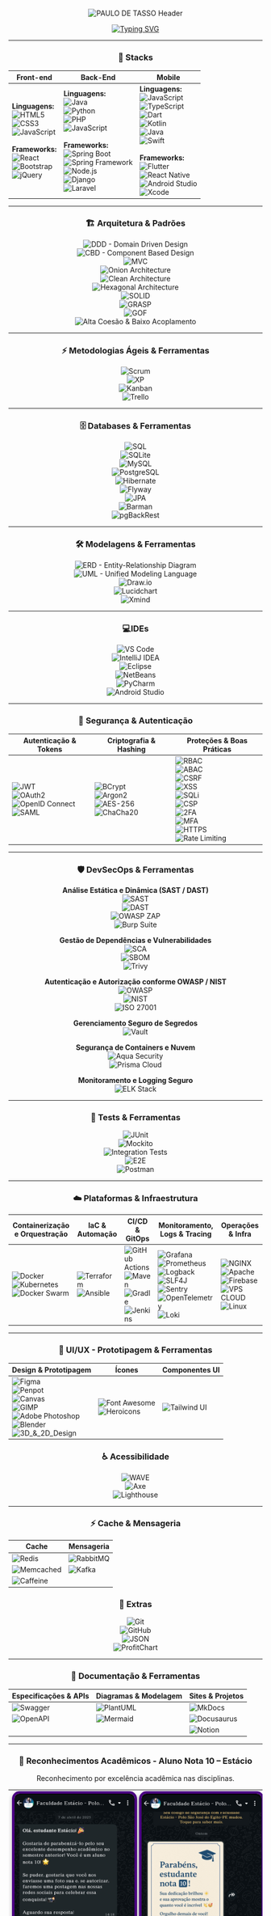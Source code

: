 <div align="center">
  
<img src="data:image/svg+xml;utf8,<svg xmlns='http://www.w3.org/2000/svg' width='1' height='160'></svg>" alt="" />

  <img
    width="100%"
    src="https://capsule-render.vercel.app/api?type=waving&color=0:0A192F,100:00B4D8&height=180&section=header&text=PAULO+DE+TASSO&fontSize=30&fontColor=ffffff&animation=twinkling&fontAlignY=35"
    alt="PAULO DE TASSO Header"
  />

[![Typing SVG](https://readme-typing-svg.demolab.com/?color=ffffff&size=35&center=true&vCenter=true&width=1000&lines=Ol%C3%A1%2C+Eu+Sou+Paulo+de+Tasso;Engenheiro+de+Software+em+forma%C3%A7%C3%A3o+-+6/8;+DevSecOps+FullStack;Seja+Bem-vindo%21%F0%9F%8E%89)](https://github.com/PauloDeTasso)

---

### 🚀 **Stacks**

| Front-end | Back-End | Mobile |
| - | - | - |
| **Linguagens:** <br> ![HTML5](https://img.shields.io/badge/HTML5-E34F26?style=for-the-badge&logo=html5&logoColor=white) <br> ![CSS3](https://img.shields.io/badge/CSS3-1572B6?style=for-the-badge&logo=css3&logoColor=white) <br> ![JavaScript](https://img.shields.io/badge/JavaScript-F7DF1E?style=for-the-badge&logo=javascript&logoColor=black) <br><br> **Frameworks:** <br> ![React](https://img.shields.io/badge/React-20232A?style=for-the-badge&logo=react&logoColor=61DAFB) <br> ![Bootstrap](https://img.shields.io/badge/Bootstrap-7952B3?style=for-the-badge&logo=bootstrap&logoColor=white) <br> ![jQuery](https://img.shields.io/badge/jQuery-0769AD?style=for-the-badge&logo=jquery&logoColor=white) | **Linguagens:** <br> ![Java](https://img.shields.io/badge/Java-ED8B00?style=for-the-badge&logo=java&logoColor=white) <br> ![Python](https://img.shields.io/badge/Python-3776AB?style=for-the-badge&logo=python&logoColor=white) <br> ![PHP](https://img.shields.io/badge/PHP-777BB4?style=for-the-badge&logo=php&logoColor=white) <br> ![JavaScript](https://img.shields.io/badge/JavaScript-F7DF1E?style=for-the-badge&logo=javascript&logoColor=black) <br><br> **Frameworks:** <br> ![Spring Boot](https://img.shields.io/badge/Spring_Boot-6DB33F?style=for-the-badge&logo=springboot&logoColor=white) <br> ![Spring Framework](https://img.shields.io/badge/Spring-6DB33F?style=for-the-badge&logo=spring&logoColor=white) <br> ![Node.js](https://img.shields.io/badge/Node.js-339933?style=for-the-badge&logo=nodedotjs&logoColor=white) <br> ![Django](https://img.shields.io/badge/Django-092E20?style=for-the-badge&logo=django&logoColor=white) <br> ![Laravel](https://img.shields.io/badge/Laravel-F9322C?style=for-the-badge&logo=laravel&logoColor=white) | **Linguagens:** <br> ![JavaScript](https://img.shields.io/badge/JavaScript-F7DF1E?style=for-the-badge&logo=javascript&logoColor=black) <br> ![TypeScript](https://img.shields.io/badge/TypeScript-3178C6?style=for-the-badge&logo=typescript&logoColor=white) <br> ![Dart](https://img.shields.io/badge/Dart-0175C2?style=for-the-badge&logo=dart&logoColor=white) <br> ![Kotlin](https://img.shields.io/badge/Kotlin-0095D5?style=for-the-badge&logo=kotlin&logoColor=white) <br> ![Java](https://img.shields.io/badge/Java-ED8B00?style=for-the-badge&logo=java&logoColor=white) <br> ![Swift](https://img.shields.io/badge/Swift-FA7343?style=for-the-badge&logo=swift&logoColor=white) <br><br> **Frameworks:** <br> ![Flutter](https://img.shields.io/badge/Flutter-02569B?style=for-the-badge&logo=flutter&logoColor=white) <br> ![React Native](https://img.shields.io/badge/React_Native-20232A?style=for-the-badge&logo=react&logoColor=61DAFB) <br> ![Android Studio](https://img.shields.io/badge/Android_Studio-3DDC84?style=for-the-badge&logo=android&logoColor=white) <br> ![Xcode](https://img.shields.io/badge/Xcode-147EFB?style=for-the-badge&logo=xcode&logoColor=white) |

---

### 🏗️ **Arquitetura & Padrões**

![DDD - Domain Driven Design](https://img.shields.io/badge/DDD-Domain%20Driven%20Design-6f42c1?style=for-the-badge)  
![CBD - Component Based Design](https://img.shields.io/badge/CBD-Component%20Based%20Design-0078d4?style=for-the-badge)  
![MVC](https://img.shields.io/badge/MVC-Model%2C%20View%2C%20Controller-4B0082?style=for-the-badge)  
![Onion Architecture](https://img.shields.io/badge/Onion-Architecture-ff69b4?style=for-the-badge)  
![Clean Architecture](https://img.shields.io/badge/Clean-Architecture-2ca02c?style=for-the-badge)  
![Hexagonal Architecture](https://img.shields.io/badge/Hexagonal-Architecture-f4b400?style=for-the-badge)  
![SOLID](https://img.shields.io/badge/SOLID-Principles-1f77b4?style=for-the-badge)  
![GRASP](https://img.shields.io/badge/GRASP-Principles-9467bd?style=for-the-badge)  
![GOF](https://img.shields.io/badge/GOF-Design%20Patterns-ff7f0e?style=for-the-badge)  
![Alta Coesão & Baixo Acoplamento](https://img.shields.io/badge/High%20Cohesion-Low%20Coupling-17becf?style=for-the-badge)

---

### ⚡ **Metodologias Ágeis & Ferramentas**

![Scrum](https://img.shields.io/badge/Scrum-Agile-6f42c1?style=for-the-badge)  
![XP](https://img.shields.io/badge/Extreme%20Programming-Agile-9467bd?style=for-the-badge)  
![Kanban](https://img.shields.io/badge/Kanban-Agile-0078d4?style=for-the-badge)  
![Trello](https://img.shields.io/badge/Trello-Agile-0052CC?style=for-the-badge&logo=trello&logoColor=white)

---

### 🗄️ **Databases & Ferramentas**

![SQL](https://img.shields.io/badge/SQL-003B57?style=for-the-badge)  
![SQLite](https://img.shields.io/badge/SQLite-003B57?style=for-the-badge&logo=sqlite&logoColor=white)  
![MySQL](https://img.shields.io/badge/MySQL-4479A1?style=for-the-badge&logo=mysql&logoColor=white)  
![PostgreSQL](https://img.shields.io/badge/PostgreSQL-316192?style=for-the-badge&logo=postgres&logoColor=white)  
![Hibernate](https://img.shields.io/badge/Hibernate-59666C?style=for-the-badge&logo=hibernate&logoColor=white)  
![Flyway](https://img.shields.io/badge/Flyway-CC0200?style=for-the-badge&logo=flyway&logoColor=white)  
![JPA](https://img.shields.io/badge/JPA-6B8E23?style=for-the-badge)  
![Barman](https://img.shields.io/badge/Barman-Backup-007ACC?style=for-the-badge)  
![pgBackRest](https://img.shields.io/badge/pgBackRest-Backup-FF6F00?style=for-the-badge)  

---

<div align="center">

### 🛠️ **Modelagens & Ferramentas**
![ERD - Entity-Relationship Diagram](https://img.shields.io/badge/ERD-Entity%20Relationship%20Diagram-FF8C00?style=for-the-badge)  
![UML - Unified Modeling Language](https://img.shields.io/badge/UML-Unified%20Modeling%20Language-00CED1?style=for-the-badge)  
![Draw.io](https://img.shields.io/badge/Draw.io-F08705?style=for-the-badge&logo=diagramsdotnet&logoColor=white)  
![Lucidchart](https://img.shields.io/badge/Lucidchart-2D2D2D?style=for-the-badge&logo=lucidchart&logoColor=F96D00)  
![Xmind](https://img.shields.io/badge/Xmind-FF4B4B?style=for-the-badge&logo=xmind&logoColor=white)  

</div>

---

<div align="center">

### 💻**IDEs**

![VS Code](https://img.shields.io/badge/VS%20Code-007ACC?style=for-the-badge&logo=visualstudiocode&logoColor=white)  
![IntelliJ IDEA](https://img.shields.io/badge/IntelliJ_IDEA-000000?style=for-the-badge&logo=intellijidea&logoColor=white)  
![Eclipse](https://img.shields.io/badge/Eclipse-2C2255?style=for-the-badge&logo=eclipseide&logoColor=white)  
![NetBeans](https://img.shields.io/badge/NetBeans-2D3E50?style=for-the-badge&logo=apache-netbeans&logoColor=white)  
![PyCharm](https://img.shields.io/badge/PyCharm-000000?style=for-the-badge&logo=pycharm&logoColor=white)  
![Android Studio](https://img.shields.io/badge/Android_Studio-3DDC84?style=for-the-badge&logo=androidstudio&logoColor=white)  

</div>

---

### 🔐 **Segurança & Autenticação**

| Autenticação & Tokens | Criptografia & Hashing | Proteções & Boas Práticas |
|----------------------|----------------------|---------------------------|
| ![JWT](https://img.shields.io/badge/JWT-000000?style=for-the-badge&logo=JSONWebTokens&logoColor=white) <br> ![OAuth2](https://img.shields.io/badge/OAuth2-4285F4?style=for-the-badge&logo=oauth&logoColor=white) <br> ![OpenID Connect](https://img.shields.io/badge/OpenID_Connect-007ACC?style=for-the-badge&logo=openid&logoColor=white) <br> ![SAML](https://img.shields.io/badge/SAML-FF6600?style=for-the-badge&logo=saml&logoColor=white) | ![BCrypt](https://img.shields.io/badge/BCrypt-FF6F00?style=for-the-badge) <br> ![Argon2](https://img.shields.io/badge/Argon2-339933?style=for-the-badge) <br> ![AES-256](https://img.shields.io/badge/AES-256-0078D7?style=for-the-badge) <br> ![ChaCha20](https://img.shields.io/badge/ChaCha20-9933FF?style=for-the-badge) | ![RBAC](https://img.shields.io/badge/RBAC-5A5A5A?style=for-the-badge) <br> ![ABAC](https://img.shields.io/badge/ABAC-6B7280?style=for-the-badge) <br> ![CSRF](https://img.shields.io/badge/CSRF-Protected-F59E0B?style=for-the-badge) <br> ![XSS](https://img.shields.io/badge/XSS-Filtered-DC2626?style=for-the-badge) <br> ![SQLi](https://img.shields.io/badge/SQLi-Prevented-8B0000?style=for-the-badge) <br> ![CSP](https://img.shields.io/badge/Content_Security_Policy-1E40AF?style=for-the-badge) <br> ![2FA](https://img.shields.io/badge/2FA-047857?style=for-the-badge) <br> ![MFA](https://img.shields.io/badge/MFA-065F46?style=for-the-badge) <br> ![HTTPS](https://img.shields.io/badge/HTTPS-0EA5E9?style=for-the-badge) <br> ![Rate Limiting](https://img.shields.io/badge/Rate_Limiting-F59E0B?style=for-the-badge) |

---

<div align="center">

### 🛡️ **DevSecOps & Ferramentas**

**Análise Estática e Dinâmica (SAST / DAST)**  
![SAST](https://img.shields.io/badge/SAST-SAST-DC2626?style=for-the-badge)  
![DAST](https://img.shields.io/badge/DAST-DAST-F59E0B?style=for-the-badge)  
![OWASP ZAP](https://img.shields.io/badge/OWASP%20ZAP-Security-FF5722?style=for-the-badge&logo=owasp&logoColor=white)  
![Burp Suite](https://img.shields.io/badge/Burp_Suite-PenTest-FBBF24?style=for-the-badge)  

**Gestão de Dependências e Vulnerabilidades**  
![SCA](https://img.shields.io/badge/SCA-Dependency%20Scan-0EA5A4?style=for-the-badge)  
![SBOM](https://img.shields.io/badge/SBOM-Software%20Bill%20of%20Materials-7C3AED?style=for-the-badge)  
![Trivy](https://img.shields.io/badge/Trivy-Scanner-1F2937?style=for-the-badge)  

**Autenticação e Autorização conforme OWASP / NIST**  
![OWASP](https://img.shields.io/badge/OWASP-Top10-FF5722?style=for-the-badge&logo=owasp&logoColor=white)  
![NIST](https://img.shields.io/badge/NIST-Cybersecurity-0078D7?style=for-the-badge&logo=nist&logoColor=white)  
![ISO 27001](https://img.shields.io/badge/ISO%2027001-Compliance-00B14F?style=for-the-badge)  

**Gerenciamento Seguro de Segredos**  
![Vault](https://img.shields.io/badge/HashiCorp_Vault-Secrets-6C63FF?style=for-the-badge)  

**Segurança de Containers e Nuvem**  
![Aqua Security](https://img.shields.io/badge/Aqua_Security-Containers-0EA5E9?style=for-the-badge)  
![Prisma Cloud](https://img.shields.io/badge/Prisma_Cloud-CSPM-10B981?style=for-the-badge)  

**Monitoramento e Logging Seguro**  
![ELK Stack](https://img.shields.io/badge/ELK_Stack-Monitoring-F59E0B?style=for-the-badge)  

</div>

---

<div align="center">

### 🧪 **Tests & Ferramentas**

![JUnit](https://img.shields.io/badge/JUnit-25A162?style=for-the-badge)  
![Mockito](https://img.shields.io/badge/Mockito-6B7280?style=for-the-badge)  
![Integration Tests](https://img.shields.io/badge/Integration%20Tests-0EA5A4?style=for-the-badge)  
![E2E](https://img.shields.io/badge/E2E-Playwright%20%7C%20Cypress-DB2777?style=for-the-badge)  
![Postman](https://img.shields.io/badge/Postman-FF6C37?style=for-the-badge&logo=postman&logoColor=white)

</div>

---

### ☁️ **Plataformas & Infraestrutura**

| Containerização e Orquestração | IaC & Automação | CI/CD & GitOps | Monitoramento, Logs & Tracing | Operações & Infra |
|-------------------------------|----------------|----------------|-------------------------------|-----------------|
| ![Docker](https://img.shields.io/badge/Docker-2496ED?style=for-the-badge&logo=docker&logoColor=white)<br>![Kubernetes](https://img.shields.io/badge/Kubernetes-326ce5?style=for-the-badge&logo=kubernetes&logoColor=white)<br>![Docker Swarm](https://img.shields.io/badge/Docker_Swarm-2CA5E0?style=for-the-badge&logo=docker&logoColor=white) | ![Terraform](https://img.shields.io/badge/Terraform-7B42BC?style=for-the-badge&logo=terraform&logoColor=white)<br>![Ansible](https://img.shields.io/badge/Ansible-000000?style=for-the-badge&logo=ansible&logoColor=white) | ![GitHub Actions](https://img.shields.io/badge/GitHub_Actions-2088FF?style=for-the-badge&logo=githubactions&logoColor=white)<br>![Maven](https://img.shields.io/badge/Maven-C71A36?style=for-the-badge&logo=apachemaven&logoColor=white)<br>![Gradle](https://img.shields.io/badge/Gradle-02303A?style=for-the-badge&logo=gradle&logoColor=white)<br>![Jenkins](https://img.shields.io/badge/Jenkins-D24939?style=for-the-badge&logo=jenkins&logoColor=white) | ![Grafana](https://img.shields.io/badge/Grafana-F46800?style=for-the-badge&logo=grafana&logoColor=white)<br>![Prometheus](https://img.shields.io/badge/Prometheus-E6522C?style=for-the-badge&logo=prometheus&logoColor=white)<br>![Logback](https://img.shields.io/badge/Logback-DC382D?style=for-the-badge&logoColor=white)<br>![SLF4J](https://img.shields.io/badge/SLF4J-5A5A5A?style=for-the-badge&logoColor=white)<br>![Sentry](https://img.shields.io/badge/Sentry-362D59?style=for-the-badge&logo=sentry&logoColor=white)<br>![OpenTelemetry](https://img.shields.io/badge/OpenTelemetry-4f62ad?style=for-the-badge&logo=opentelemetry&logoColor=white)<br>![Loki](https://img.shields.io/badge/Loki-000000?style=for-the-badge&logo=grafana&logoColor=white) | ![NGINX](https://img.shields.io/badge/NGINX-009639?style=for-the-badge&logo=nginx&logoColor=white)<br>![Apache](https://img.shields.io/badge/Apache-6BA335?style=for-the-badge&logo=apache&logoColor=white)<br>![Firebase](https://img.shields.io/badge/Firebase-FFCA28?style=for-the-badge&logo=firebase&logoColor=black)<br>![VPS CLOUD](https://img.shields.io/badge/VPS_CLOUD-00ADEF?style=for-the-badge&logo=linux&logoColor=white)<br>![Linux](https://img.shields.io/badge/Linux-FCC624?style=for-the-badge&logo=linux&logoColor=black) |

---

### 🎨 **UI/UX - Prototipagem & Ferramentas**

| Design & Prototipagem | Ícones | Componentes UI |
|------------------------|--------|----------------|
| ![Figma](https://img.shields.io/badge/Figma-F24E1E?style=for-the-badge&logo=figma&logoColor=white)<br>![Penpot](https://img.shields.io/badge/Penpot-000000?style=for-the-badge&logo=penpot&logoColor=white)<br>![Canvas](https://img.shields.io/badge/Canvas-36C5F0?style=for-the-badge&logo=canvas&logoColor=white)<br>![GIMP](https://img.shields.io/badge/GIMP-5C5543?style=for-the-badge&logo=gimp&logoColor=white)<br>![Adobe Photoshop](https://img.shields.io/badge/Photoshop-31A8FF?style=for-the-badge&logo=adobephotoshop&logoColor=white)<br>![Blender](https://img.shields.io/badge/Blender-F5792A?style=for-the-badge&logo=blender&logoColor=white)<br>![3D_&_2D_Design](https://img.shields.io/badge/3D_%26_2D-Design-orange?style=for-the-badge) | ![Font Awesome](https://img.shields.io/badge/Font_Awesome-339AF0?style=for-the-badge&logo=fontawesome&logoColor=white)<br>![Heroicons](https://img.shields.io/badge/HeroIcons-0EA5E9?style=for-the-badge&logo=heroicons&logoColor=white) | ![Tailwind UI](https://img.shields.io/badge/Tailwind_UI-38B2AC?style=for-the-badge&logo=tailwindcss&logoColor=white) |

### ♿ **Acessibilidade**

![WAVE](https://img.shields.io/badge/WAVE-Accessibility-FF6F61?style=for-the-badge)  
![Axe](https://img.shields.io/badge/Axe-Accessibility-4A90E2?style=for-the-badge)  
![Lighthouse](https://img.shields.io/badge/Lighthouse-Accessibility-F7DF1E?style=for-the-badge)  

---

### ⚡ **Cache & Mensageria** 

| Cache | Mensageria |
|-------|------------|
| ![Redis](https://img.shields.io/badge/Redis-DC382D?style=for-the-badge&logo=redis&logoColor=white) | ![RabbitMQ](https://img.shields.io/badge/RabbitMQ-FF6600?style=for-the-badge&logo=rabbitmq&logoColor=white) |
| ![Memcached](https://img.shields.io/badge/Memcached-0078D7?style=for-the-badge&logo=memcached&logoColor=white) | ![Kafka](https://img.shields.io/badge/Kafka-231F20?style=for-the-badge&logo=apachekafka&logoColor=white) |
| ![Caffeine](https://img.shields.io/badge/Caffeine-FF6F00?style=for-the-badge&logoColor=white) |  |


### 🔧 **Extras**

![Git](https://img.shields.io/badge/Git-F05032?style=for-the-badge&logo=git&logoColor=white)  
![GitHub](https://img.shields.io/badge/GitHub-181717?style=for-the-badge&logo=github&logoColor=white)  
![JSON](https://img.shields.io/badge/JSON-000000?style=for-the-badge&logo=json&logoColor=white)  
![ProfitChart](https://img.shields.io/badge/ProfitChart-NTSL-lightgrey?style=for-the-badge)

---

### 📖 **Documentação & Ferramentas**

| Especificações & APIs | Diagramas & Modelagem | Sites & Projetos |
|------------------------|------------------------|------------------|
| ![Swagger](https://img.shields.io/badge/Swagger-85EA2D?style=for-the-badge&logo=swagger&logoColor=black) | ![PlantUML](https://img.shields.io/badge/PlantUML-000000?style=for-the-badge&logo=plantuml&logoColor=white) | ![MkDocs](https://img.shields.io/badge/MkDocs-000000?style=for-the-badge&logo=mkdocs&logoColor=white) |
| ![OpenAPI](https://img.shields.io/badge/OpenAPI-6BA539?style=for-the-badge&logo=openapiinitiative&logoColor=white) | ![Mermaid](https://img.shields.io/badge/Mermaid-00B4D8?style=for-the-badge&logo=mermaid&logoColor=white) | ![Docusaurus](https://img.shields.io/badge/Docusaurus-3ECC5F?style=for-the-badge&logo=docusaurus&logoColor=white) |
|  |  | ![Notion](https://img.shields.io/badge/Notion-000000?style=for-the-badge&logo=notion&logoColor=white) |

---
  
<div align="center">

  <h3>🏅 Reconhecimentos Acadêmicos - Aluno Nota 10 – Estácio</h3>
  <p>
    Reconhecimento por excelência acadêmica nas disciplinas.
  </p>

  <table>
    <tr>
      <td align="center">
        <a href="./estacio_reconhecimento2025.jpg" target="_blank">
          <img src="./estacio_reconhecimento2025.jpg" alt="Parabenização Estácio 2025" width="300px"
               style="border: 5px solid #4B0082; border-radius: 15px; box-shadow: 0 4px 8px rgba(0,0,0,0.3);" />
        </a>
      </td>
      <td align="center">
        <a href="./estacio_reconhecimento2024.jpg" target="_blank">
          <img src="./estacio_reconhecimento2024.jpg" alt="Parabenização Estácio 2024" width="300px"
               style="border: 5px solid #4B0082; border-radius: 15px; box-shadow: 0 4px 8px rgba(0,0,0,0.3);" />
        </a>
      </td>
    </tr>
  </table>

</div>

---

<div align="center">

  <h3>🐾 Projetos em Destaque</h3>

  <h4>🐶 Adote um Pet</h4>

  <img src="./logo-prefeitura1.jpg" alt="Logo Prefeitura" width="200px" /><br><br>

  <p align="center" style="max-width: 600px; line-height: 1.6;">
    O projeto <strong>"Adote um Pet"</strong> é uma iniciativa de extensão da faculdade Estácio,<br>
    desenvolvida por Paulo de Tasso.<br><br>
    Em parceria com a Vigilância Sanitária de Imaculada-PB,<br>
    o projeto visa resgatar cães em situação de abandono<br>
    e disponibilizá-los para adoção no canil público.<br><br>
    O objetivo é oferecer um novo lar para esses animais<br>
    e promover a conscientização sobre a importância da adoção responsável.
  </p>

  <p>
    🔗 <a href="https://github.com/PauloDeTasso/AdoteUmPet" target="_blank">
    Acesse o repositório no GitHub</a>
  </p>

</div>

---

### 🌐 Portfólio de Projetos
<div align="center">
  <img src="./SITE-001.jpg" alt="Portfolio" width="50%" />
  <p>Este link reúne <b>alguns dos projetos desenvolvidos por Paulo de Tasso</b></p>
  🌐 <a href="https://paulodetasso.github.io/projetos/">Visite os projetos online</a>
</div>

---

  <img width="465px" height="140px" src="https://github-readme-stats.vercel.app/api?username=PauloDeTasso&show_icons=true&count_private=true&hide_border=true&title_color=1B998B&icon_color=1B998B&text_color=ffffff&bg_color=0a0c10&hide=contribs&include_all_commits=true&rank_icon=github" alt="Paulo GitHub stats" />
  <img width="427px" height="200px" src="https://github-readme-stats.vercel.app/api/top-langs/?username=PauloDeTasso&layout=compact&hide_border=true&title_color=1B998B&text_color=ffffff&bg_color=0a0c10" alt="Top languages"/>

---

### 🌍 **Conecte-se comigo**

[![Instagram](https://img.shields.io/badge/Instagram-@pauloconsorcio-purple?style=for-the-badge&logo=instagram)](https://instagram.com/paulo_de_tasso)  
[![WhatsApp](https://img.shields.io/badge/WhatsApp-Atendimento-green?style=for-the-badge&logo=whatsapp)](https://wa.me/5583998454848)  
[![LinkedIn](https://img.shields.io/badge/LinkedIn-Paulo%20de%20Tasso-blue?style=for-the-badge&logo=linkedin)](https://linkedin.com/in/paulodetasso)

<br/>

<a href="https://github.com/PauloDeTasso">
  <img 
    width="100%" 
    src="https://capsule-render.vercel.app/api?type=waving&color=0:0A192F,100:00B4D8&height=180&section=footer&text=Paulo+de+Tasso+-+DevSecOps+-+FullStack+&fontSize=30&fontColor=ffffff&animation=twinkling&fontAlignY=55" 
    alt="Footer"
  />
</a>

<img src="data:image/svg+xml;utf8,<svg xmlns='http://www.w3.org/2000/svg' width='1' height='160'></svg>" alt="" />

</div>
